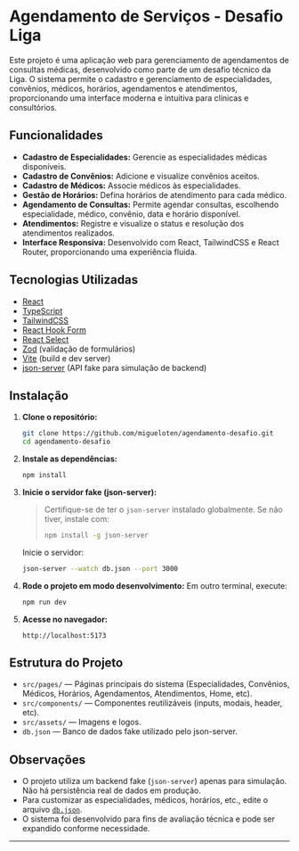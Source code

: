 # Agendamento de Serviços - Desafio Liga

Este projeto é uma aplicação web para gerenciamento de agendamentos de consultas médicas, desenvolvido como parte de um desafio técnico da Liga. O sistema permite o cadastro e gerenciamento de especialidades, convênios, médicos, horários, agendamentos e atendimentos, proporcionando uma interface moderna e intuitiva para clínicas e consultórios.

## Funcionalidades

- **Cadastro de Especialidades:** Gerencie as especialidades médicas disponíveis.
- **Cadastro de Convênios:** Adicione e visualize convênios aceitos.
- **Cadastro de Médicos:** Associe médicos às especialidades.
- **Gestão de Horários:** Defina horários de atendimento para cada médico.
- **Agendamento de Consultas:** Permite agendar consultas, escolhendo especialidade, médico, convênio, data e horário disponível.
- **Atendimentos:** Registre e visualize o status e resolução dos atendimentos realizados.
- **Interface Responsiva:** Desenvolvido com React, TailwindCSS e React Router, proporcionando uma experiência fluida.

## Tecnologias Utilizadas

- [React](https://react.dev/)
- [TypeScript](https://www.typescriptlang.org/)
- [TailwindCSS](https://tailwindcss.com/)
- [React Hook Form](https://react-hook-form.com/)
- [React Select](https://react-select.com/)
- [Zod](https://zod.dev/) (validação de formulários)
- [Vite](https://vitejs.dev/) (build e dev server)
- [json-server](https://github.com/typicode/json-server) (API fake para simulação de backend)

## Instalação

1. **Clone o repositório:**
   ```sh
   git clone https://github.com/migueloten/agendamento-desafio.git
   cd agendamento-desafio
   ```

2. **Instale as dependências:**
   ```sh
   npm install
   ```

3. **Inicie o servidor fake (json-server):**
   > Certifique-se de ter o `json-server` instalado globalmente. Se não tiver, instale com:
   > ```sh
   > npm install -g json-server
   > ```
   Inicie o servidor:
   ```sh
   json-server --watch db.json --port 3000
   ```

4. **Rode o projeto em modo desenvolvimento:**
   Em outro terminal, execute:
   ```sh
   npm run dev
   ```

5. **Acesse no navegador:**
   ```
   http://localhost:5173
   ```

## Estrutura do Projeto

- `src/pages/` — Páginas principais do sistema (Especialidades, Convênios, Médicos, Horários, Agendamentos, Atendimentos, Home, etc).
- `src/components/` — Componentes reutilizáveis (inputs, modais, header, etc).
- `src/assets/` — Imagens e logos.
- `db.json` — Banco de dados fake utilizado pelo json-server.

## Observações

- O projeto utiliza um backend fake (`json-server`) apenas para simulação. Não há persistência real de dados em produção.
- Para customizar as especialidades, médicos, horários, etc., edite o arquivo [`db.json`](db.json).
- O sistema foi desenvolvido para fins de avaliação técnica e pode ser expandido conforme necessidade.

---

